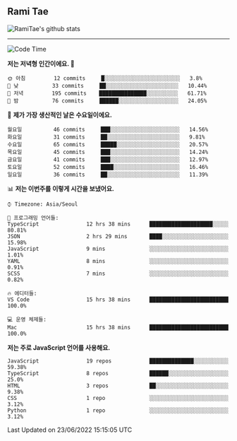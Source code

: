 ## Rami Tae

![RamiTae's github stats](https://github-readme-stats.vercel.app/api?username=RamiTae&show_icons=true&theme=tokyonight)

---
<!--START_SECTION:waka-->
![Code Time](http://img.shields.io/badge/Code%20Time-200%20hrs%2059%20mins-blue)

**저는 저녁형 인간이에요. 🦉** 

```text
🌞 아침         12 commits     █░░░░░░░░░░░░░░░░░░░░░░░░   3.8% 
🌆 낮　         33 commits     ██░░░░░░░░░░░░░░░░░░░░░░░   10.44% 
🌃 저녁         195 commits    ███████████████░░░░░░░░░░   61.71% 
🌙 밤　         76 commits     ██████░░░░░░░░░░░░░░░░░░░   24.05%

```
📅 **제가 가장 생산적인 날은 수요일이에요.** 

```text
월요일          46 commits     ███░░░░░░░░░░░░░░░░░░░░░░   14.56% 
화요일          31 commits     ██░░░░░░░░░░░░░░░░░░░░░░░   9.81% 
수요일          65 commits     █████░░░░░░░░░░░░░░░░░░░░   20.57% 
목요일          45 commits     ███░░░░░░░░░░░░░░░░░░░░░░   14.24% 
금요일          41 commits     ███░░░░░░░░░░░░░░░░░░░░░░   12.97% 
토요일          52 commits     ████░░░░░░░░░░░░░░░░░░░░░   16.46% 
일요일          36 commits     ██░░░░░░░░░░░░░░░░░░░░░░░   11.39%

```


📊 **저는 이번주를 이렇게 시간을 보냈어요.** 

```text
⌚︎ Timezone: Asia/Seoul

💬 프로그래밍 언어들: 
TypeScript               12 hrs 38 mins      ████████████████████░░░░░   80.81% 
JSON                     2 hrs 29 mins       ████░░░░░░░░░░░░░░░░░░░░░   15.98% 
JavaScript               9 mins              ░░░░░░░░░░░░░░░░░░░░░░░░░   1.01% 
YAML                     8 mins              ░░░░░░░░░░░░░░░░░░░░░░░░░   0.91% 
SCSS                     7 mins              ░░░░░░░░░░░░░░░░░░░░░░░░░   0.82%

🔥 에디터들: 
VS Code                  15 hrs 38 mins      █████████████████████████   100.0%

💻 운영 체제들: 
Mac                      15 hrs 38 mins      █████████████████████████   100.0%

```

**저는 주로 JavaScript 언어를 사용해요.** 

```text
JavaScript               19 repos            ██████████████░░░░░░░░░░░   59.38% 
TypeScript               8 repos             ██████░░░░░░░░░░░░░░░░░░░   25.0% 
HTML                     3 repos             ██░░░░░░░░░░░░░░░░░░░░░░░   9.38% 
CSS                      1 repo              ░░░░░░░░░░░░░░░░░░░░░░░░░   3.12% 
Python                   1 repo              ░░░░░░░░░░░░░░░░░░░░░░░░░   3.12%

```



 Last Updated on 23/06/2022 15:15:05 UTC
<!--END_SECTION:waka-->
